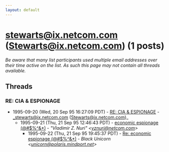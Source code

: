 ```yaml
---
layout: default
---
```


# stewarts@ix.netcom.com (Stewarts@ix.netcom.com) (1 posts)

_Be aware that many list participants used multiple email addresses over their time active on the list. As such this page may not contain all threads available._

## Threads

### RE: CIA & ESPIONAGE
+ 1995-09-20 (Wed, 20 Sep 95 16:27:09 PDT) - [RE: CIA & ESPIONAGE](/archive/1995/09/9ed71b9b91d6b75f09b43e86569008123df3d233c85452a0f6724ec44ba8933c) - _stewarts@ix.netcom.com (Stewarts@ix.netcom.com)_
  + 1995-09-21 (Thu, 21 Sep 95 12:46:43 PDT) - [economic espionage (@#$%^&*)](/archive/1995/09/41cd8133c5a9def083e00287ffa30fe8c25f8df8e56fd6dfd4b2b3e62f8a5414) - _"Vladimir Z. Nuri" \<vznuri@netcom.com\>_
    + 1995-09-22 (Thu, 21 Sep 95 19:45:37 PDT) - [Re: economic espionage (@#$%^&*)](/archive/1995/09/13dd449587fe8b122daef0580cfb119247f52ee42995f78c09bae912c801adfb) - _Black Unicorn \<unicorn@polaris.mindport.net\>_

